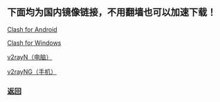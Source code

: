 ## 下面均为国内镜像链接，不用翻墙也可以加速下载！

[Clash for Android](https://hub.nuaa.cf/Kr328/ClashForAndroid/releases) 

[Clash for Windows](https://hub.nuaa.cf/Fndroid/clash_for_windows_pkg/releases) 

[v2rayN（电脑）](https://hub.nuaa.cf/2dust/v2rayN/releases) 

[v2rayNG（手机）](https://hub.nuaa.cf/2dust/v2rayNG/releases)

### [返回](https://miku39sukida.github.io/fqrj)
